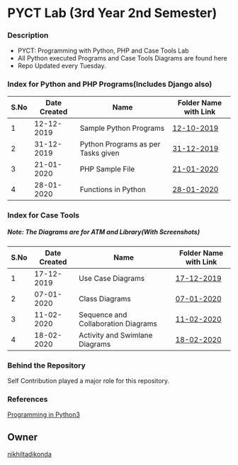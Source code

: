 # PYCT Lab (3rd Year 2nd Semester)

### Description
* PYCT: Programming with Python, PHP and Case Tools Lab
* All Python executed Programs and Case Tools Diagrams are found here
* Repo Updated every Tuesday.

### Index for Python and PHP Programs(Includes Django also)

|S.No|Date Created|Name|Folder Name with Link|
|---|---|---|---|
|1|12-12-2019|Sample Python Programs|[12-10-2019](https://github.com/nikhiltadikonda/RPCSLab/tree/master/Python%20Files/12-10-2019)|
|2|31-12-2019|Python Programs as per Tasks given|[31-12-2019](https://github.com/nikhiltadikonda/RPCSLab/tree/master/Python%20Files/31-12-2019)|
|3|21-01-2020|PHP Sample File|[21-01-2020](https://github.com/nikhiltadikonda/PYCSLab/tree/master/21-01-2020)|
|4|28-01-2020|Functions in Python|[28-01-2020](https://github.com/nikhiltadikonda/RPCSLab/tree/master/Python%20Files/28-01-2020)|

### Index for Case Tools

##### Note: The Diagrams are for ATM and Library(With Screenshots)

|S.No|Date Created|Name|Folder Name with Link|
|---|---|---|---|
|1|17-12-2019|Use Case Diagrams|[17-12-2019](https://github.com/nikhiltadikonda/PYCSLab/tree/master/17B81A05F2/Case%20Tools/17-12-2019)|
|2|07-01-2020|Class Diagrams|[07-01-2020](https://github.com/nikhiltadikonda/PYCSLab/tree/master/17B81A05F2/Case%20Tools/07-01-2020)|
|3|11-02-2020|Sequence and Collaboration Diagrams|[11-02-2020](https://github.com/nikhiltadikonda/PYCSLab/tree/master/17B81A05F2/Case%20Tools/11-02-2020)|
|4|18-02-2020|Activity and Swimlane Diagrams|[18-02-2020](https://github.com/nikhiltadikonda/PYCSLab/tree/master/17B81A05F2/Case%20Tools/18-02-2020)|

### Behind the Repository
Self Contribution played a major role for this repository.

### References
[Programming in Python3](https://github.com/nikhiltadikonda/PYCTLab/tree/master/References)

## Owner
[nikhiltadikonda](https://github.com/nikhiltadikonda)
